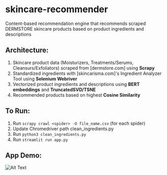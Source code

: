 # skincare-recommender
Content-based recommendation engine that recommends scraped DERMSTORE skincare products based on product ingredients and descriptions

## Architecture:
1) Skincare product data (Moisturizers, Treatments/Serums, Cleansurs/Exfoliators) scraped from [dermstore.com] using **Scrapy**
2) Standardized ingredients with [skincarisma.com]'s Ingredient Analyzer Tool using **Selenium Webriver**
3) Vectorized product ingredients and descriptions using **BERT embeddings** and **TruncatedSVD/TSNE**
4) Recommended products based on highest **Cosine Similarity**


## To Run:
1) Run ```scrapy crawl <spider> -O file_name.csv``` (for each spider)
2) Update Chromedriver path clean_ingredients.py
3) Run ```python3 clean_ingredients.py```
4) Run ```streamlit run app.py```


## App Demo:

![Alt Text](skincare_demo_AdobeExpress.gif)
